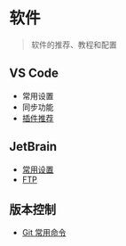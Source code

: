 # 软件

> 软件的推荐、教程和配置

## VS Code

- 常用设置
- 同步功能
- [插件推荐](./vscode/README.md)

## JetBrain

- [常用设置](./jetbrain/webstorm-config.md)
- [FTP](./jetbrain/webstorm-deployment.md)

## 版本控制

- [Git 常用命令](./git/README.md)

